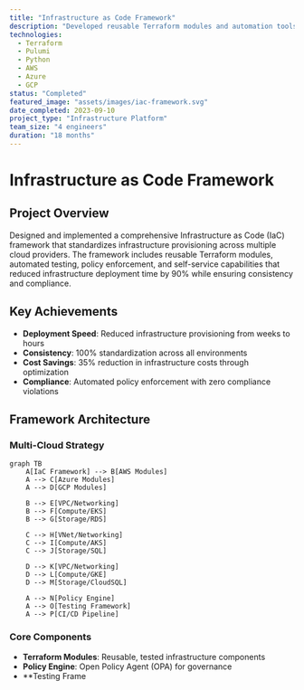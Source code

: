 ```yaml
---
title: "Infrastructure as Code Framework"
description: "Developed reusable Terraform modules and automation tools for consistent infrastructure provisioning across environments."
technologies:
  - Terraform
  - Pulumi
  - Python
  - AWS
  - Azure
  - GCP
status: "Completed"
featured_image: "assets/images/iac-framework.svg"
date_completed: 2023-09-10
project_type: "Infrastructure Platform"
team_size: "4 engineers"
duration: "18 months"
---
```


# Infrastructure as Code Framework

## Project Overview

Designed and implemented a comprehensive Infrastructure as Code (IaC) framework that standardizes infrastructure provisioning across multiple cloud providers. The framework includes reusable Terraform modules, automated testing, policy enforcement, and self-service capabilities that reduced infrastructure deployment time by 90% while ensuring consistency and compliance.

## Key Achievements

- **Deployment Speed**: Reduced infrastructure provisioning from weeks to hours
- **Consistency**: 100% standardization across all environments
- **Cost Savings**: 35% reduction in infrastructure costs through optimization
- **Compliance**: Automated policy enforcement with zero compliance violations

## Framework Architecture

### Multi-Cloud Strategy

```mermaid
graph TB
    A[IaC Framework] --> B[AWS Modules]
    A --> C[Azure Modules]
    A --> D[GCP Modules]
    
    B --> E[VPC/Networking]
    B --> F[Compute/EKS]
    B --> G[Storage/RDS]
    
    C --> H[VNet/Networking]
    C --> I[Compute/AKS]
    C --> J[Storage/SQL]
    
    D --> K[VPC/Networking]
    D --> L[Compute/GKE]
    D --> M[Storage/CloudSQL]
    
    A --> N[Policy Engine]
    A --> O[Testing Framework]
    A --> P[CI/CD Pipeline]
```

### Core Components

- **Terraform Modules**: Reusable, tested infrastructure components
- **Policy Engine**: Open Policy Agent (OPA) for governance
- **Testing Frame
